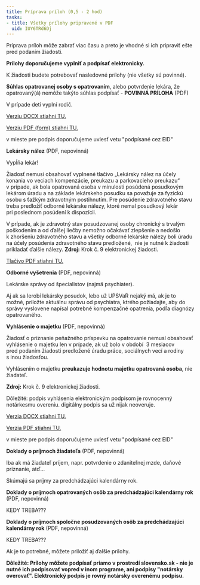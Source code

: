 ```yaml
---
title: Príprava príloh (0,5 - 2 hod)
tasks:
- title: Všetky prílohy pripravené v PDF
  uid: IUY6TRd6Dj
---
```

Príprava príloh môže zabrať viac času a preto je vhodné si ich pripraviť
ešte pred podaním žiadosti.


**Prílohy doporučujeme vyplniť a podpísať elektronicky.**


K žiadosti budete potrebovať nasledovné prílohy (nie všetky sú povinné).




**Súhlas opatrovanej osoby s opatrovaním**, alebo potvrdenie lekára, že opatrovaný(á) nemôže takýto súhlas podpísať - **POVINNÁ PRÍLOHA** (PDF)


V prípade detí vyplní rodič.


[Verziu DOCX stiahni TU.](https://www.upsvr.gov.sk/buxus/docs/SSVaR/tlaciva/www.slovensko.sk_Priloha_k_ziadosti_Suhlas_s_opatrovanim.docx)


[Verziu PDF (form) stiahni TU.](https://www.upsvr.gov.sk/buxus/docs/SSVaR/tlaciva/www.slovensko.sk_Priloha_k_ziadosti_Suhlas_s_opatrovanim.pdf)


v mieste pre podpis doporučujeme uviesť vetu "podpísané cez EID"






**Lekársky nález** (PDF, nepovinná)


Vypĺňa lekár!


Žiadosť nemusí obsahovať vyplnené tlačivo „Lekársky nález na účely konania vo veciach kompenzácie, preukazu a parkovacieho preukazu“ v prípade, ak bola opatrovaná osoba v minulosti posúdená posudkovým lekárom úradu a na základe lekárskeho posudku sa považuje za fyzickú osobu s ťažkým zdravotným postihnutím. Pre posúdenie zdravotného stavu treba predložiť odborné lekárske nálezy, ktoré nemal posudkový lekár pri poslednom posúdení k dispozícii.


V prípade, ak je zdravotný stav posudzovanej osoby chronický s trvalým poškodením a od ďalšej liečby nemožno očakávať zlepšenie a nedošlo k zhoršeniu zdravotného stavu a všetky odborné lekárske nálezy boli úradu na účely posúdenia zdravotného stavu predložené,  nie je nutné k žiadosti prikladať ďalšie nálezy. **Zdroj:** Krok č. 9 elektronickej žiadosti.


[Tlačivo PDF stiahni TU.](https://www.upsvr.gov.sk/buxus/docs/SSVaR/tlaciva/lekarsky_nalez.pdf)






**Odborné vyšetrenia** (PDF, nepovinná)


Lekárske správy od špecialistov (najmä psychiater).


Aj ak sa lerobí lekársky posudok, lebo už UPSVaR nejaký má, ak je to možné, priložte aktuálnu správu od psychiatra, ktrého požiadajte, aby do správy vyslovene napísal potrebné kompenzačné opatrenia, podľa diagnózy opatrovaného.






**Vyhlásenie o majetku**  (PDF, nepovinná)


Žiadosť o priznanie peňažného príspevku na opatrovanie nemusí obsahovať vyhlásenie o majetku len v prípade, ak už bolo v období  3 mesiacov pred podaním žiadosti predložené úradu práce, sociálnych vecí a rodiny s inou žiadosťou.

Vyhlásením o majetku **preukazuje hodnotu majetku opatrovaná osoba**, nie žiadateľ.


**Zdroj:** Krok č. 9 elektronickej žiadosti.


Dôležité: podpis vyhlásenia elektronickým podpisom je rovnocenný notárkesmu overeniu. digitálny podpis sa už nijak neoveruje. 


[Verzia DOCX stiahni TU.](https://www.upsvr.gov.sk/buxus/docs/SSVaR/tlaciva/Vyhlasenie_o_majetku_1.docx)


[Verzia PDF stiahni TU.](https://www.upsvr.gov.sk/buxus/docs/SSVaR/tlaciva/Vyhlasenie_o_majetku_1.pdf)


v mieste pre podpis doporučujeme uviesť vetu "podpísané cez EID"






**Doklady o príjmoch žiadateľa**  (PDF, nepovinná)


Iba ak má žiadateľ príjem, napr. potvrdenie o zdaniteľnej mzde, daňové priznanie, atď...


Skúmajú sa príjmy za predchádzajúci kalendárny rok.






**Doklady o príjmoch opatrovaných osôb za predchádzajúci kalendárny rok** (PDF, nepovinná)


KEDY TREBA???





**Doklady o príjmoch spoločne posudzovaných osôb za predchádzajúci kalendárny rok** (PDF, nepovinná)


KEDY TREBA???




Ak je to potrebné, môžete priložiť aj ďalšie prílohy.


**Dôležité: Prílohy môžete podpísať priamo v prostredí slovensko.sk - nie je nutné ich podpisovať vopred v inom programe, ani podpisy "notársky overovať". Elektronický podpis je rovný notársky overenému podpisu.**
